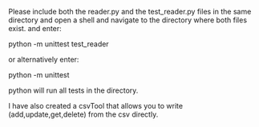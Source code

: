 Please include both the reader.py and the test_reader.py files in the same directory
and open a shell and navigate to the directory where both files exist.
and enter:

python -m unittest test_reader

or alternatively enter:

python -m unittest

python will run all tests in the directory.


I have also created a csvTool that allows you to write (add,update,get,delete) from the csv directly.
